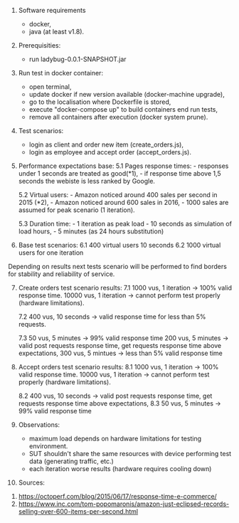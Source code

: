 1. Software requirements
    - docker, 
    - java (at least v1.8).

2. Prerequisities:
    - run ladybug-0.0.1-SNAPSHOT.jar

3. Run test in docker container:
    - open terminal,
    - update docker if new version available
    (docker-machine upgrade),
    - go to the localisation where Dockerfile is stored,
    - execute "docker-compose up" to build 
    containers end run tests,
    - remove all containers after execution
    (docker system prune).

4. Test scenarios:
    - login as client and order new item (create_orders.js),
    - login as employee and accept order (accept_orders.js).

5. Performance expectations base:
    5.1 Pages response times:
        - responses under 1 seconds are treated as good(*1),
        - if response time above 1,5 seconds the webiste is less ranked by Google.

    5.2 Virtual users:
        - Amazon noticed around 400 sales per second in 2015 (*2),
        - Amazon noticed around 600 sales in 2016,
        - 1000 sales are assumed for peak scenario (1 iteration).

    5.3 Duration time:
        - 1 iteration as peak load 
        - 10 seconds as simulation of load hours,
        - 5 minutes (as 24 hours substitution) 

6. Base test scenarios:
    6.1 400 virtual users 10 seconds
    6.2 1000 virtual users for one iteration

Depending on results next tests scenario will be performed to find borders for stability and reliability of service.

7. Create orders test scenario results:
    7.1 1000 vus, 1 iteration -> 100% valid response time.
        10000 vus, 1 iteration -> cannot perform test properly (hardware limitations).

    7.2 400 vus, 10 seconds -> valid response time for less than 5% requests.

    7.3 50 vus, 5 minutes -> 99% valid response time
        200 vus, 5 minutes -> valid post requests response time, get requests response time above expectations,
        300 vus, 5 mintues -> less than 5% valid response time

8. Accept orders test scenario results:
    8.1 1000 vus, 1 iteration -> 100% valid response time.
        10000 vus, 1 iteration -> cannot perform test properly (hardware limitations).

    8.2 400 vus, 10 seconds -> valid post requests response time, get requests response time above expectations,
    8.3 50 vus, 5 minutes -> 99% valid response time

9. Observations: 
    - maximum load depends on hardware limitations for testing environment. 
    - SUT shouldn't share the same resources with device performing test data (generating traffic, etc.)
    - each iteration worse results (hardware requires cooling down)

10. Sources:
1) https://octoperf.com/blog/2015/06/17/response-time-e-commerce/
2) https://www.inc.com/tom-popomaronis/amazon-just-eclipsed-records-selling-over-600-items-per-second.html